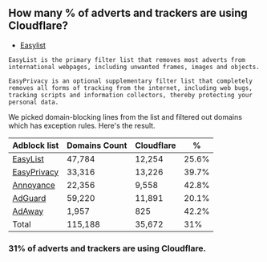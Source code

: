 ## How many % of adverts and trackers are using Cloudflare?


- [Easylist](https://web.archive.org/web/20210516110248/https://easylist.to/)
```
EasyList is the primary filter list that removes most adverts from international webpages, including unwanted frames, images and objects.

EasyPrivacy is an optional supplementary filter list that completely removes all forms of tracking from the internet, including web bugs, tracking scripts and information collectors, thereby protecting your personal data.
```


We picked domain-blocking lines from the list and filtered out domains which has exception rules.
Here's the result.


| Adblock list | Domains Count | Cloudflare | % |
| --- | --- | --- | --- |
| [EasyList](https://easylist.to/easylist/easylist.txt) | 47,784 | 12,254 | 25.6% |
| [EasyPrivacy](https://easylist.to/easylist/easyprivacy.txt) | 33,316 | 13,226 | 39.7% |
| [Annoyance](https://secure.fanboy.co.nz/fanboy-annoyance.txt) | 22,356 | 9,558 | 42.8% |
| [AdGuard](https://adguardteam.github.io/AdGuardSDNSFilter/Filters/filter.txt) | 59,220 | 11,891 | 20.1% |
| [AdAway](https://raw.githubusercontent.com/AdAway/adaway.github.io/master/hosts.txt) | 1,957 | 825 | 42.2% |
| Total | 115,188 | 35,672 | 31% |


### 31% of adverts and trackers are using Cloudflare.
